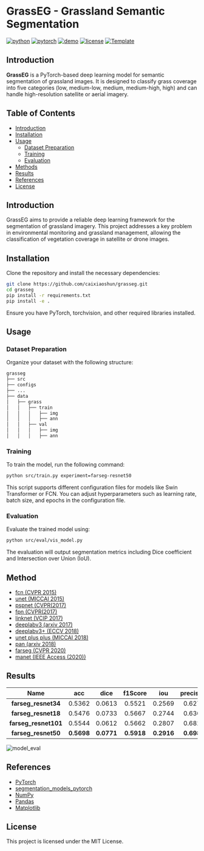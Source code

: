 # GrassEG - Grassland Semantic Segmentation
[![python](https://img.shields.io/badge/-Python_3.9_%7C_3.10_%7C_3.11-blue?logo=python&logoColor=white)](https://www.python.org/)
[![pytorch](https://img.shields.io/badge/PyTorch_2.0+-ee4c2c?logo=pytorch&logoColor=white)](https://pytorch.org/get-started/locally/)
[![demo](https://img.shields.io/badge/🤗HugginngFace-Spaces-orange)](https://huggingface.co/spaces/caixiaoshun/cloudseg)
[![license](https://img.shields.io/badge/License-MIT-green.svg?labelColor=gray)](https://github.com/XavierJiezou/cloudseg#license)
[![Template](https://img.shields.io/badge/-Lightning--Hydra--Template-017F2F?style=flat&logo=github&labelColor=gray)](https://github.com/ashleve/lightning-hydra-template)

## Introduction

**GrassEG** is a PyTorch-based deep learning model for semantic segmentation of grassland images. It is designed to classify grass coverage into five categories (low, medium-low, medium, medium-high, high) and can handle high-resolution satellite or aerial imagery.

## Table of Contents

- [Introduction](#Installation)
- [Installation](#installation)
- [Usage](#usage)
  - [Dataset Preparation](#dataset-preparation)
  - [Training](#training)
  - [Evaluation](#evaluation)
- [Methods](#methods)
- [Results](#results)
- [References](#references)
- [License](#license)

## Introduction

GrassEG aims to provide a reliable deep learning framework for the segmentation of grassland imagery. This project addresses a key problem in environmental monitoring and grassland management, allowing the classification of vegetation coverage in satellite or drone images.

## Installation

Clone the repository and install the necessary dependencies:

```bash
git clone https://github.com/caixiaoshun/grasseg.git
cd grasseg
pip install -r requirements.txt
pip install -e .
```
Ensure you have PyTorch, torchvision, and other required libraries installed.

## Usage

### Dataset Preparation

Organize your dataset with the following structure:

```bash
grasseg
├── src
├── configs
├── ...
├── data
│   ├── grass
│   │   ├── train
│   │   │   ├── img
│   │   │   ├── ann
│   │   ├── val
│   │   │   ├── img
│   │   │   ├── ann
```

### Training

To train the model, run the following command:

```bash
python src/train.py experiment=farseg-resnet50
```

This script supports different configuration files for models like Swin Transformer or FCN. You can adjust hyperparameters such as learning rate, batch size, and epochs in the configuration file.

### Evaluation

Evaluate the trained model using:

```bash
python src/eval/vis_model.py
```

The evaluation will output segmentation metrics including Dice coefficient and Intersection over Union (IoU).

## Method

- [fcn (CVPR 2015)](references/Fully-Convolutional-Networks-for-Semantic-Segmentation.pdf)
- [unet (MICCAI 2015)](references/U-Net-Convolutional-Networks-for-Biomedical-Image-Segmentation.pdf)
- [pspnet (CVPR(2017)](references/Pyramid-Scene-Parsing-Network.pdf)
- [fpn (CVPR(2017)](references/A-Unified-Architecture-for-Instance-and-Semantic-Segmentation.pdf)
- [linknet (VCIP 2017)](references/LinkNet-Exploiting-Encoder-Representations-for-Efficient-Semantic-Segmentation.pdf)
- [deeplabv3 (arxiv 2017)](references/Rethinking-Atrous-Convolution-for-Semantic-Image-Segmentation.pdf)
- [deeplabv3+ (ECCV 2018)](references/Encoder-Decoder-with-Atrous-Separable-Convolution-for-Semantic-Image-Segmentation.pdf)
- [unet plus plus (MICCAI 2018)](references/UNet++-A-Nested-U-Net-Architecture-for-Medical-Image-Segmentation.pdf)
- [pan (arxiv 2018)](references/Pyramid_attention_network_for_semantic_segmentation.pdf)
- [farseg (CVPR 2020)](references/Foreground-Aware_Relation_Network_for_Geospatial_Object_Segmentation_in_High_Spatial_Resolution_Remote_Sensing_Imagery.pdf)
- [manet (IEEE Access (2020))](references/MA-Net_A_Multi-Scale_Attention_Network_for_Liver_and_Tumor_Segmentation.pdf)

## Results

|       **Name**       |   **acc**  |  **dice**  | **f1Score** |   **iou**  | **precision** |
|:--------------------:|:----------:|:----------:|:-----------:|:----------:|:-------------:|
|  **farseg_resnet34** |   0.5362   |   0.0613   |    0.5521   |   0.2569   |     0.6279    |
|  **farseg_resnet18** |   0.5476   |   0.0733   |    0.5667   |   0.2744   |     0.6301    |
| **farseg_resnet101** |   0.5544   |   0.0612   |    0.5662   |   0.2807   |     0.6829    |
|  **farseg_resnet50** | **0.5698** | **0.0771** |  **0.5918** | **0.2916** |   **0.6981**  |

![model_eval](https://github.com/user-attachments/assets/687ce2f7-e348-4b15-bb4c-850d31992276)


## References

- [PyTorch](https://pytorch.org/)
- [segmentation_models_pytorch](https://github.com/qubvel-org/segmentation_models.pytorch)
- [NumPy](https://numpy.org/)
- [Pandas](https://pandas.pydata.org/)
- [Matplotlib](https://matplotlib.org/)

## License

This project is licensed under the MIT License.

